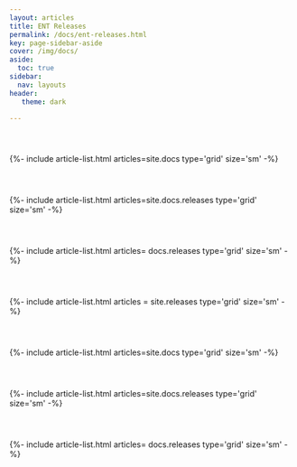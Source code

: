 ```yaml
---
layout: articles
title: ENT Releases
permalink: /docs/ent-releases.html
key: page-sidebar-aside
cover: /img/docs/
aside:
  toc: true
sidebar:
  nav: layouts
header:
   theme: dark

---
```




<section class="my-5">
  <header><h2 id="aaa"></h2></header>
  {%- include article-list.html articles=site.docs type='grid' size='sm' -%}
</section>


<section class="my-5">
  <header><h2 id="aaa"></h2></header>
  {%- include article-list.html articles=site.docs.releases type='grid' size='sm' -%}
</section>


<section class="my-5">
  <header><h2 id="aaa"></h2></header>
  {%- include article-list.html articles= docs.releases type='grid' size='sm' -%}
</section>


  <section class="my-5">
    <header><h2 id=""></h2></header>
    {%- include article-list.html articles = site.releases type='grid' size='sm' -%}
  </section>


<section class="my-5">
  <header><h2 id="aaa"></h2></header>
  {%- include article-list.html articles=site.docs type='grid' size='sm' -%}
</section>


<section class="my-5">
  <header><h2 id="aaa"></h2></header>
  {%- include article-list.html articles=site.docs.releases type='grid' size='sm' -%}
</section>


<section class="my-5">
  <header><h2 id="aaa"></h2></header>
  {%- include article-list.html articles= docs.releases type='grid' size='sm' -%}
</section>
